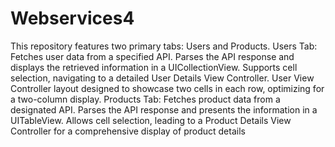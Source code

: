 # Webservices4
This repository features two primary tabs: Users and Products.
Users Tab: 
Fetches user data from a specified API.
Parses the API response and displays the retrieved information in a UICollectionView. 
Supports cell selection, navigating to a detailed User Details View Controller. 
User View Controller layout designed to showcase two cells in each row, optimizing for a two-column display.
Products Tab: 
Fetches product data from a designated API.
Parses the API response and presents the information in a UITableView. 
Allows cell selection, leading to a Product Details View Controller for a comprehensive display of product details
